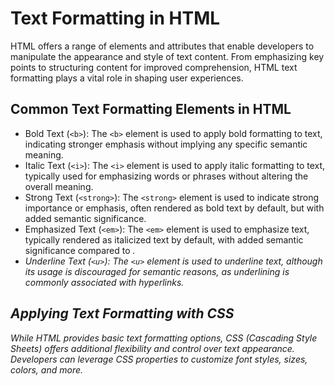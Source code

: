 # Text Formatting in HTML

HTML offers a range of elements and attributes that enable developers to manipulate the appearance and style of text content. From emphasizing key points to structuring content for improved comprehension, HTML text formatting plays a vital role in shaping user experiences.

## Common Text Formatting Elements in HTML

- Bold Text (`<b>`): The `<b>` element is used to apply bold formatting to text, indicating stronger emphasis without implying any specific semantic meaning.
- Italic Text (`<i>`): The `<i>` element is used to apply italic formatting to text, typically used for emphasizing words or phrases without altering the overall meaning.
- Strong Text (`<strong>`): The `<strong>` element is used to indicate strong importance or emphasis, often rendered as bold text by default, but with added semantic significance.
- Emphasized Text (`<em>`): The `<em>` element is used to emphasize text, typically rendered as italicized text by default, with added semantic significance compared to <i>.
- Underline Text (`<u>`): The `<u>` element is used to underline text, although its usage is discouraged for semantic reasons, as underlining is commonly associated with hyperlinks.

## Applying Text Formatting with CSS
While HTML provides basic text formatting options, CSS (Cascading Style Sheets) offers additional flexibility and control over text appearance. Developers can leverage CSS properties to customize font styles, sizes, colors, and more.
